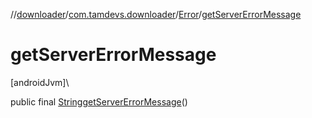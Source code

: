 //[downloader](../../../index.md)/[com.tamdevs.downloader](../index.md)/[Error](index.md)/[getServerErrorMessage](get-server-error-message.md)

# getServerErrorMessage

[androidJvm]\

public final [String](https://developer.android.com/reference/kotlin/java/lang/String.html)[getServerErrorMessage](get-server-error-message.md)()
